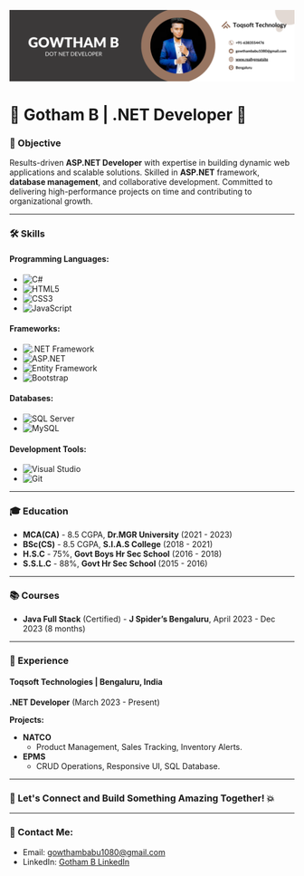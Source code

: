![DotNet Banner](https://github.com/GowthamB2001/GowthamB2001/blob/main/Brown%20%26%20Black%20Geometric%20Personal%20Branding%20LinkedIn%20Banner.png)

# 🎉 Gotham B | .NET Developer 🎉

### 🚀 Objective
Results-driven **ASP.NET Developer** with expertise in building dynamic web applications and scalable solutions. Skilled in **ASP.NET** framework, **database management**, and collaborative development. Committed to delivering high-performance projects on time and contributing to organizational growth.

---

### 🛠️ Skills

#### **Programming Languages:**
- ![C#](https://img.shields.io/badge/C%23-239120?style=flat&logo=csharp&logoColor=white)
- ![HTML5](https://img.shields.io/badge/HTML5-E34F26?style=flat&logo=html5&logoColor=white)
- ![CSS3](https://img.shields.io/badge/CSS3-1572B6?style=flat&logo=css3&logoColor=white)
- ![JavaScript](https://img.shields.io/badge/JavaScript-F7DF1E?style=flat&logo=javascript&logoColor=black)

#### **Frameworks:**
- ![.NET Framework](https://img.shields.io/badge/.NET%20Framework-512BD4?style=flat&logo=.net&logoColor=white)
- ![ASP.NET](https://img.shields.io/badge/ASP.NET-5C2D91?style=flat&logo=aspnet&logoColor=white)
- ![Entity Framework](https://img.shields.io/badge/Entity%20Framework-86B6F2?style=flat&logo=entity-framework&logoColor=black)
- ![Bootstrap](https://img.shields.io/badge/Bootstrap-7952B3?style=flat&logo=bootstrap&logoColor=white)

#### **Databases:**
- ![SQL Server](https://img.shields.io/badge/SQL%20Server-CC2927?style=flat&logo=microsoft-sql-server&logoColor=white)
- ![MySQL](https://img.shields.io/badge/MySQL-4479A1?style=flat&logo=mysql&logoColor=white)

#### **Development Tools:**
- ![Visual Studio](https://img.shields.io/badge/Visual%20Studio-5C2D91?style=flat&logo=visualstudio&logoColor=white)
- ![Git](https://img.shields.io/badge/Git-F05032?style=flat&logo=git&logoColor=white)

---

### 🎓 Education

- **MCA(CA)** - 8.5 CGPA, **Dr.MGR University** (2021 - 2023)
- **BSc(CS)** - 8.5 CGPA, **S.I.A.S College** (2018 - 2021)
- **H.S.C** - 75%, **Govt Boys Hr Sec School** (2016 - 2018)
- **S.S.L.C** - 88%, **Govt Hr Sec School** (2015 - 2016)

---

### 📚 Courses

- **Java Full Stack** (Certified) - **J Spider’s Bengaluru**, April 2023 - Dec 2023 (8 months)

---

### 💼 Experience

#### **Toqsoft Technologies** | Bengaluru, India  
**.NET Developer** (March 2023 - Present)

**Projects:**
- **NATCO**  
  - Product Management, Sales Tracking, Inventory Alerts.
- **EPMS**  
  - CRUD Operations, Responsive UI, SQL Database.

---

### 🚀 Let's Connect and Build Something Amazing Together! 💥

---

### 📧 Contact Me:
- Email: [gowthambabu1080@gmail.com](mailto:gowthambabu1080@gmail.com)
- LinkedIn: [Gotham B LinkedIn](https://www.linkedin.com/in/gowtham-b-a3218723b/)
